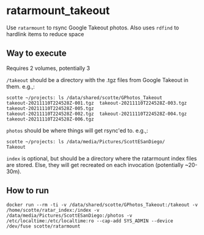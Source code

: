 # ratarmount_takeout
Use `ratarmount` to rsync Google Takeout photos.  Also uses `rdfind` to hardlink items to reduce space

## Way to execute
Requires 2 volumes, potentially 3

`/takeout` should be a directory with the .tgz files from Google Takeout in them. e.g.,:
```
scotte ~/projects: ls /data/shared/scotte/GPhotos_Takeout
takeout-20211110T224528Z-001.tgz  takeout-20211110T224528Z-003.tgz  takeout-20211110T224528Z-005.tgz
takeout-20211110T224528Z-002.tgz  takeout-20211110T224528Z-004.tgz  takeout-20211110T224528Z-006.tgz
```

`photos` should be where things will get rsync'ed to. e.g.,:
```
scotte ~/projects: ls /data/media/Pictures/ScottESanDiego/
Takeout
```

`index` is optional, but should be a directory where the ratarmount index files are stored. Else, they will get recreated on each invocation (potentially ~20-30m).

## How to run
`docker run --rm -ti -v /data/shared/scotte/GPhotos_Takeout:/takeout -v /home/scotte/ratar_index:/index -v /data/media/Pictures/ScottESanDiego:/photos -v /etc/localtime:/etc/localtime:ro --cap-add SYS_ADMIN --device /dev/fuse scotte/ratarmount`
